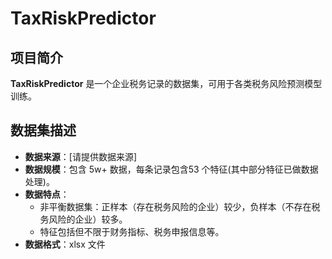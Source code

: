 # TaxRiskPredictor

## 项目简介

**TaxRiskPredictor** 是一个企业税务记录的数据集，可用于各类税务风险预测模型训练。

## 数据集描述

- **数据来源**：[请提供数据来源]
- **数据规模**：包含 5w+ 数据，每条记录包含53 个特征(其中部分特征已做数据处理)。
- **数据特点**：
  - 非平衡数据集：正样本（存在税务风险的企业）较少，负样本（不存在税务风险的企业）较多。
  - 特征包括但不限于财务指标、税务申报信息等。
- **数据格式**：xlsx 文件
